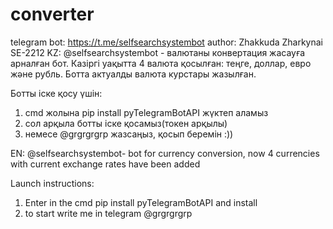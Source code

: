 # converter
telegram bot: https://t.me/selfsearchsystembot
author: Zhakkuda Zharkynai SE-2212
KZ: 
@selfsearchsystembot - валютаны конвертация жасауға арналған бот. Казіргі уақытта 4 валюта қосылған: теңге, доллар, евро және рубль. Ботта актуалды валюта курстары жазылған.

Ботты іске қосу үшін:
1. cmd жолына pip install pyTelegramBotAPI жүктеп аламыз
2. сол арқыла ботты іске қосамыз(токен арқылы)
3. немесе @grgrgrgrp жазсаңыз, қосып беремін :))

EN:
@selfsearchsystembot- bot for currency conversion, now 4 currencies with current exchange rates have been added

Launch instructions:
1. Enter in the cmd pip install pyTelegramBotAPI and install
2. to start write me in telegram @grgrgrgrp
